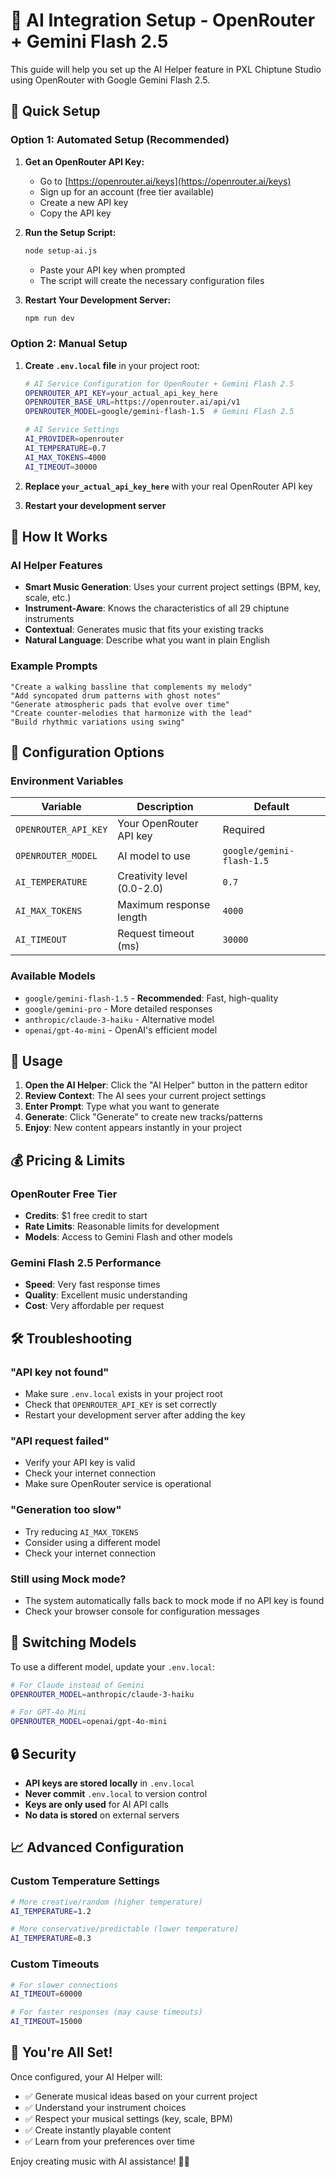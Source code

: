 # 🤖 AI Integration Setup - OpenRouter + Gemini Flash 2.5

This guide will help you set up the AI Helper feature in PXL Chiptune Studio using OpenRouter with Google Gemini Flash 2.5.

## 🚀 Quick Setup

### Option 1: Automated Setup (Recommended)

1. **Get an OpenRouter API Key:**
   - Go to [https://openrouter.ai/keys](https://openrouter.ai/keys)
   - Sign up for an account (free tier available)
   - Create a new API key
   - Copy the API key

2. **Run the Setup Script:**
   ```bash
   node setup-ai.js
   ```
   - Paste your API key when prompted
   - The script will create the necessary configuration files

3. **Restart Your Development Server:**
   ```bash
   npm run dev
   ```

### Option 2: Manual Setup

1. **Create `.env.local` file** in your project root:
   ```bash
   # AI Service Configuration for OpenRouter + Gemini Flash 2.5
   OPENROUTER_API_KEY=your_actual_api_key_here
   OPENROUTER_BASE_URL=https://openrouter.ai/api/v1
   OPENROUTER_MODEL=google/gemini-flash-1.5  # Gemini Flash 2.5

   # AI Service Settings
   AI_PROVIDER=openrouter
   AI_TEMPERATURE=0.7
   AI_MAX_TOKENS=4000
   AI_TIMEOUT=30000
   ```

2. **Replace `your_actual_api_key_here`** with your real OpenRouter API key

3. **Restart your development server**

## 🎵 How It Works

### AI Helper Features

- **Smart Music Generation**: Uses your current project settings (BPM, key, scale, etc.)
- **Instrument-Aware**: Knows the characteristics of all 29 chiptune instruments
- **Contextual**: Generates music that fits your existing tracks
- **Natural Language**: Describe what you want in plain English

### Example Prompts

```
"Create a walking bassline that complements my melody"
"Add syncopated drum patterns with ghost notes"
"Generate atmospheric pads that evolve over time"
"Create counter-melodies that harmonize with the lead"
"Build rhythmic variations using swing"
```

## 🔧 Configuration Options

### Environment Variables

| Variable | Description | Default |
|----------|-------------|---------|
| `OPENROUTER_API_KEY` | Your OpenRouter API key | Required |
| `OPENROUTER_MODEL` | AI model to use | `google/gemini-flash-1.5` |
| `AI_TEMPERATURE` | Creativity level (0.0-2.0) | `0.7` |
| `AI_MAX_TOKENS` | Maximum response length | `4000` |
| `AI_TIMEOUT` | Request timeout (ms) | `30000` |

### Available Models

- `google/gemini-flash-1.5` - **Recommended**: Fast, high-quality
- `google/gemini-pro` - More detailed responses
- `anthropic/claude-3-haiku` - Alternative model
- `openai/gpt-4o-mini` - OpenAI's efficient model

## 🎯 Usage

1. **Open the AI Helper**: Click the "AI Helper" button in the pattern editor
2. **Review Context**: The AI sees your current project settings
3. **Enter Prompt**: Type what you want to generate
4. **Generate**: Click "Generate" to create new tracks/patterns
5. **Enjoy**: New content appears instantly in your project

## 💰 Pricing & Limits

### OpenRouter Free Tier
- **Credits**: $1 free credit to start
- **Rate Limits**: Reasonable limits for development
- **Models**: Access to Gemini Flash and other models

### Gemini Flash 2.5 Performance
- **Speed**: Very fast response times
- **Quality**: Excellent music understanding
- **Cost**: Very affordable per request

## 🛠️ Troubleshooting

### "API key not found"
- Make sure `.env.local` exists in your project root
- Check that `OPENROUTER_API_KEY` is set correctly
- Restart your development server after adding the key

### "API request failed"
- Verify your API key is valid
- Check your internet connection
- Make sure OpenRouter service is operational

### "Generation too slow"
- Try reducing `AI_MAX_TOKENS`
- Consider using a different model
- Check your internet connection

### Still using Mock mode?
- The system automatically falls back to mock mode if no API key is found
- Check your browser console for configuration messages

## 🔄 Switching Models

To use a different model, update your `.env.local`:

```bash
# For Claude instead of Gemini
OPENROUTER_MODEL=anthropic/claude-3-haiku

# For GPT-4o Mini
OPENROUTER_MODEL=openai/gpt-4o-mini
```

## 🔒 Security

- **API keys are stored locally** in `.env.local`
- **Never commit** `.env.local` to version control
- **Keys are only used** for AI API calls
- **No data is stored** on external servers

## 📈 Advanced Configuration

### Custom Temperature Settings

```bash
# More creative/random (higher temperature)
AI_TEMPERATURE=1.2

# More conservative/predictable (lower temperature)
AI_TEMPERATURE=0.3
```

### Custom Timeouts

```bash
# For slower connections
AI_TIMEOUT=60000

# For faster responses (may cause timeouts)
AI_TIMEOUT=15000
```

## 🎉 You're All Set!

Once configured, your AI Helper will:
- ✅ Generate musical ideas based on your current project
- ✅ Understand your instrument choices
- ✅ Respect your musical settings (key, scale, BPM)
- ✅ Create instantly playable content
- ✅ Learn from your preferences over time

Enjoy creating music with AI assistance! 🎵🤖
